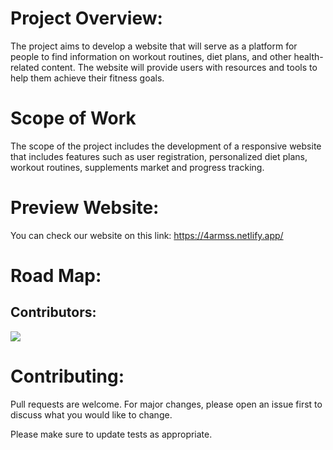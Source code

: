# Project Overview:

   The project aims to develop a website that will serve as a platform for people to find information on workout routines, diet plans, and other health-related content. The website will provide users with resources and tools to help them achieve their fitness goals.
# Scope of Work
The scope of the project includes the development of a responsive website that includes features such as user registration, personalized diet plans, workout routines, supplements market and progress tracking.

# Preview Website:
   You can check our website on this link: https://4armss.netlify.app/
   
# Road Map:

## Contributors: 

<a href="https://github.com/hafidabkt">
  <img src="![image](https://user-images.githubusercontent.com/99117566/235267077-31f4a465-f807-4836-b611-52504577b99f.png)?size=50">
</a>



   
# Contributing:

Pull requests are welcome. For major changes, please open an issue first
to discuss what you would like to change.

Please make sure to update tests as appropriate.
